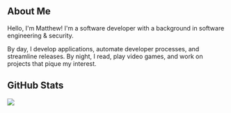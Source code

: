 ## About Me
Hello, I'm Matthew! I'm a software developer with a background in software engineering & security.

By day, I develop applications, automate developer processes, and streamline releases.
By night, I read, play video games, and work on projects that pique my interest.

## GitHub Stats
![](https://github-readme-stats-git-master-matthews-projects-6327467c.vercel.app/api/top-langs/?username=geistindersh&theme=tokyonight&hide_border=true&layout=compact&exclude_repo=advanced-functional-programming,COSC-6351-Spring-2021,COSC-6334-Project,Master-Boot-Record-Reader,P2P-Bingo,CSE-469-Group-Project&count_private=true&count_weight=0.5&size_weight=0.5&langs_count=8)
